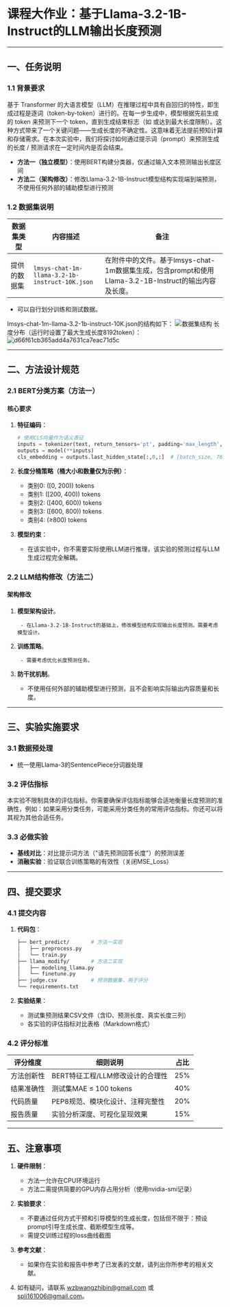 # 课程大作业：基于Llama-3.2-1B-Instruct的LLM输出长度预测
---

## 一、任务说明

### 1.1 背景要求

基于 Transformer 的大语言模型（LLM）在推理过程中具有自回归的特性，即生成过程是逐词（token-by-token）进行的。在每一步生成中，模型根据先前生成的 token 来预测下一个 token，直到生成结束标志（如 <EOS> 或达到最大长度限制）。这种方式带来了一个关键问题——生成长度的不确定性。这意味着无法提前预知计算和存储需求。在本次实验中，我们将探讨如何通过提示词（prompt）来预测生成的长度 / 预测请求在一定时间内是否会结束。

- **方法一（独立模型）**：使用BERT构建分类器，仅通过输入文本预测输出长度区间
- **方法二（架构修改）**：修改Llama-3.2-1B-Instruct模型结构实现端到端预测，不使用任何外部的辅助模型进行预测

### 1.2 数据集说明

| 数据集类型 | 内容描述                              | 备注                          |
|------------|---------------------------------------|-------------------------------|
| 提供的数据集     | `lmsys-chat-1m-llama-3.2-1b-instruct-10K.json` | 在附件中的文件。基于lmsys-chat-1m数据集生成，包含prompt和使用Llama-3.2-1B-Instruct的输出内容及长度。      |

- 可以自行划分训练和测试数据。

lmsys-chat-1m-llama-3.2-1b-instruct-10K.json的结构如下：
![数据集结构](https://github.com/user-attachments/assets/203206e0-8c4e-4c39-ba4c-7ee061e981b2)
长度分布（运行时设置了最大生成长度8192token）：
![d66f61cb365add4a7631ca7eac71d5c](https://github.com/user-attachments/assets/3cd19feb-7b76-4717-bad1-65f791097d06)

---

## 二、方法设计规范

### 2.1 BERT分类方案（方法一）

#### 核心要求

1. **特征编码**：

    ```python
    # 使用CLS向量作为语义表征
    inputs = tokenizer(text, return_tensors='pt', padding='max_length', max_length=512)
    outputs = model(**inputs)
    cls_embedding = outputs.last_hidden_state[:,0,:]  # [batch_size, 768]
    ```

2. **长度分桶策略（桶大小和数量仅为示例）**：

    - 类别0: ([0, 200)) tokens
    - 类别1: ([200, 400)) tokens
    - 类别2: ([400, 600)) tokens
    - 类别3: ([600, 800)) tokens
    - 类别4: (≥800) tokens

3. **模型约束**：

    - 在该实验中，你不需要实际使用LLM进行推理，该实验的预测过程与LLM生成过程完全解耦。

### 2.2 LLM结构修改（方法二）

#### 架构修改

1. **模型架构设计**。
    
        - 在Llama-3.2-1B-Instruct的基础上，修改模型结构实现输出长度预测。需要考虑模型设计。

2. **训练策略**。
    
        - 需要考虑优化长度预测任务。

3. **防干扰机制**。

    - 不使用任何外部的辅助模型进行预测，且不会影响实际输出内容质量和长度。

---

## 三、实验实施要求

### 3.1 数据预处理

- 统一使用Llama-3的SentencePiece分词器处理


### 3.2 评估指标

本实验不限制具体的评估指标。你需要确保评估指标能够合适地衡量长度预测的准确性，例如：如果采用分类任务，可能采用分类任务的常用评估指标。你还可以将其视为其他合适任务。

### 3.3 必做实验

- **基线对比**：对比提示词方法（"请先预测回答长度"）的预测误差
- **消融实验**：验证联合训练策略的有效性（关闭MSE_Loss）

---

## 四、提交要求

### 4.1 提交内容

1. **代码包**：

    ```bash
    ├── bert_predict/       # 方法一实现
    │   ├── preprocess.py
    │   └── train.py
    ├── llama_modify/       # 方法二实现
    │   ├── modeling_llama.py
    │   └── finetune.py
    ├── judge.csv           # 预测数据集，用于评分
    └── requirements.txt

    ```

2. **实验结果**：

    - 测试集预测结果CSV文件（含ID、预测长度、真实长度三列）
    - 各实验的评估指标对比表格（Markdown格式）

### 4.2 评分标准

| 评分维度       | 细则说明                                      | 占比 |
|----------------|-----------------------------------------------|------|
| 方法创新性     | BERT特征工程/LLM修改设计的合理性              | 25%  |
| 结果准确性     | 测试集MAE ≤ 100 tokens            | 40%  |
| 代码质量       | PEP8规范、模块化设计、注释完整性              | 20%  |
| 报告质量       | 实验分析深度、可视化呈现效果                  | 15%  |

---

## 五、注意事项

1. **硬件限制**：

    - 方法一允许在CPU环境运行
    - 方法二需提供简要的GPU内存占用分析（使用nvidia-smi记录）

2. **实验要求**：

    - 不要通过任何方式干预和引导模型的生成长度，包括但不限于：预设prompt引导生成长度、截断模型生成等。
    - 需提交训练过程的loss曲线截图

3. **参考文献**：

    - 如果你在实验和报告中参考了已发表的文献，请列出你所参考的相关文献。

4. 如有疑问，请联系 wzbwangzhibin@gmail.com 或 spli161006@gmail.com。
